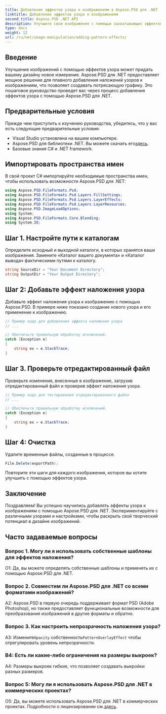 ```yaml
---
title: Добавление эффектов узора к изображениям в Aspose.PSD для .NET
linktitle: Добавление эффектов узора к изображениям
second_title: Aspose.PSD .NET API
description: Улучшите свои изображения с помощью захватывающих эффектов узоров с помощью Aspose.PSD для .NET. Следуйте нашему пошаговому руководству, чтобы легко добавлять собственные шаблоны.
type: docs
weight: 12
url: /ru/net/image-manipulation/adding-pattern-effects/
---
```

## Введение

Улучшение изображений с помощью эффектов узора может придать вашему дизайну новое измерение. Aspose.PSD для .NET предоставляет мощное решение для плавного добавления наложений узоров к изображениям, что позволяет создавать потрясающую графику. Это пошаговое руководство проведет вас через процесс добавления эффектов узора с помощью Aspose.PSD для .NET.

## Предварительные условия

Прежде чем приступить к изучению руководства, убедитесь, что у вас есть следующие предварительные условия:

- Visual Studio установлена на вашем компьютере.
-  Aspose.PSD для библиотеки .NET. Вы можете скачать его[здесь](https://releases.aspose.com/psd/net/).
- Базовые знания C# и .NET framework.

## Импортировать пространства имен

В свой проект C# импортируйте необходимые пространства имен, чтобы использовать возможности Aspose.PSD для .NET:

```csharp
using Aspose.PSD.FileFormats.Psd;
using Aspose.PSD.FileFormats.Psd.Layers.FillSettings;
using Aspose.PSD.FileFormats.Psd.Layers.LayerEffects;
using Aspose.PSD.FileFormats.Psd.Layers.LayerResources;
using Aspose.PSD.ImageLoadOptions;
using System;
using Aspose.PSD.FileFormats.Core.Blending;
using System.IO;
```

## Шаг 1. Настройте пути к каталогам

Определите исходный и выходной каталоги, в которых хранятся ваши изображения. Замените «Каталог вашего документа» и «Каталог вывода» фактическими путями к каталогу.

```csharp
string SourceDir = "Your Document Directory";
string OutputDir = "Your Output Directory";
```

## Шаг 2: Добавьте эффект наложения узора

Добавьте эффект наложения узора к изображению с помощью Aspose.PSD. В примере ниже показано создание нового узора и его применение к изображению.

```csharp
// Пример кода для добавления эффекта наложения узора
// ...

// Обеспечьте правильную обработку исключений.
catch (Exception e)
{
    string ex = e.StackTrace;
}
```

## Шаг 3. Проверьте отредактированный файл

Проверьте изменения, внесенные в изображение, загрузив отредактированный файл и проверив эффект наложения узора.

```csharp
// Пример кода для тестирования отредактированного файла
// ...

// Обеспечьте правильную обработку исключений.
catch (Exception e)
{
    string ex = e.StackTrace;
}
```

## Шаг 4: Очистка

Удалите временные файлы, созданные в процессе.

```csharp
File.Delete(exportPath);
```

Повторите эти шаги для каждого изображения, которое вы хотите улучшить с помощью эффектов узора.

## Заключение

Поздравляем! Вы успешно научились добавлять эффекты узора к изображениям с помощью Aspose.PSD для .NET. Экспериментируйте с различными узорами и настройками, чтобы раскрыть свой творческий потенциал в дизайне изображений.

## Часто задаваемые вопросы

### Вопрос 1. Могу ли я использовать собственные шаблоны для эффектов наложения?

О1: Да, вы можете определять собственные шаблоны и применять их с помощью Aspose.PSD для .NET.

### Вопрос 2. Совместим ли Aspose.PSD для .NET со всеми форматами изображений?

A2: Aspose.PSD в первую очередь поддерживает формат PSD (Adobe Photoshop), но также предоставляет функциональные возможности для преобразования изображений в другие форматы и обратно.

### Вопрос 3. Как настроить непрозрачность наложения узора?

 A3: Измените`Opacity` собственность`PatternOverlayEffect` чтобы отрегулировать уровень непрозрачности.

### В4: Есть ли какие-либо ограничения на размеры выкроек?

A4: Размеры выкроек гибкие, что позволяет создавать выкройки разных размеров.

### Вопрос 5: Могу ли я использовать Aspose.PSD для .NET в коммерческих проектах?

О5: Да, вы можете использовать Aspose.PSD для .NET в коммерческих проектах. Подробности о лицензировании см.[здесь](https://purchase.aspose.com/buy).